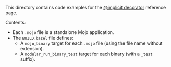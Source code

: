 This directory contains code examples for the
[@implicit decorator](../../../../../docs/manual/gpu/fundamentals.mdx)
reference page.

Contents:

- Each `.mojo` file is a standalone Mojo application.
- The `BUILD.bazel` file defines:
  - A `mojo_binary` target for each `.mojo` file (using the file name without
    extension).
  - A `modular_run_binary_test` target for each binary (with a `_test` suffix).
